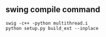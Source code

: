 ## swing compile command
```
swig -c++ -python multithread.i
python setup.py build_ext --inplace
```